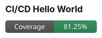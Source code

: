 # CI/CD Hello World
[![test](https://github.com/amoculescu/ci_cd_helloworld/blob/gh-pages/coverage.svg?cache-control=no-cache)](https://amoculescu.github.io/ci_cd_helloworld/)

